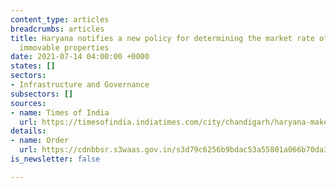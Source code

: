 ```yaml
---
content_type: articles
breadcrumbs: articles
title: Haryana notifies a new policy for determining the market rate of state-owned
  immovable properties
date: 2021-07-14 04:00:00 +0000
states: []
sectors:
- Infrastructure and Governance
subsectors: []
sources:
- name: Times of India
  url: https://timesofindia.indiatimes.com/city/chandigarh/haryana-makes-new-policy-for-fixing-rate-of-immovable-govt-properties/articleshow/84220425.cms
details:
- name: Order
  url: https://cdnbbsr.s3waas.gov.in/s3d79c6256b9bdac53a55801a066b70da3/uploads/2021/07/2021071376.pdf
is_newsletter: false

---
```

